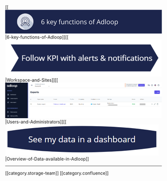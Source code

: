 [[![](images/storage/Screenshot_6.png)|6-key-functions-of-Adloop]][[![](images/storage/Screenshot_7.png)|Workspace-and-Sites]][[![](images/storage/Screenshot_4.png)|Users-and-Administrators]][[![](images/storage/Screenshot_8.png)|Overview-of-Data-available-in-Adloop]]



*****

[[category.storage-team]] 
[[category.confluence]] 
